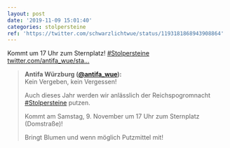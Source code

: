 ```yaml
---
layout: post
date: '2019-11-09 15:01:40'
categories: stolpersteine
ref: 'https://twitter.com/schwarzlichtwue/status/1193181868943908864'
---
```

Kommt um 17 Uhr zum Sternplatz! [#Stolpersteine](/t/stolpersteine) [twitter.com/antifa_wue/sta…](https://twitter.com/antifa_wue/status/1192041580493971456)
> <b>Antifa Würzburg ([@antifa_wue](https://twitter.com/antifa_wue)):</b>  
>Kein Vergeben, kein Vergessen!  
>  
>  
>  
>Auch dieses Jahr werden wir anlässlich der Reichspogromnacht [#Stolpersteine](/t/stolpersteine) putzen.  
>  
>  
>  
>Kommt am Samstag, 9. November um 17 Uhr zum Sternplatz (Domstraße)!  
>  
>Bringt Blumen und wenn möglich Putzmittel mit!   

